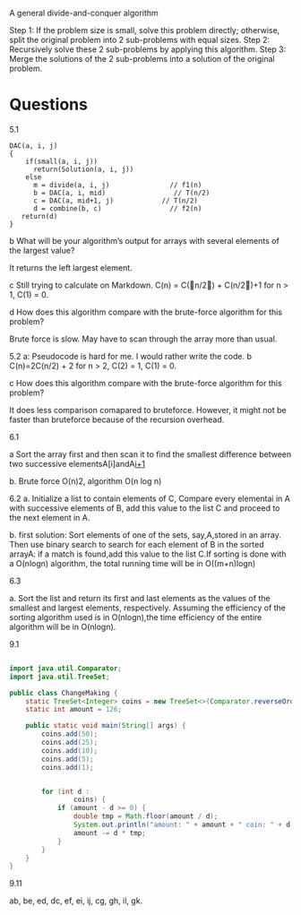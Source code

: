 A general divide-and-conquer algorithm

Step 1: If the problem size is small, solve this problem directly; otherwise, split the original problem into 2 sub-problems with equal sizes.
Step 2: Recursively solve these 2 sub-problems by applying this algorithm.
Step 3: Merge the solutions of the 2 sub-problems into a solution of the original problem.


#   Questions

5.1

```
DAC(a, i, j)
{
    if(small(a, i, j))
      return(Solution(a, i, j))
    else 
      m = divide(a, i, j)               // f1(n)
      b = DAC(a, i, mid)                 // T(n/2)
      c = DAC(a, mid+1, j)            // T(n/2)
      d = combine(b, c)                 // f2(n)
   return(d)
}
```

b What will be your algorithm’s output for arrays with several elements of
the largest value?

It returns the left largest element.

c Still trying to calculate on Markdown.
C(n) = C(n/2) + C(n/2)+1 for n > 1, C(1) = 0.

d How does this algorithm compare with the brute-force algorithm for this
problem?

Brute force is slow. May have to scan through the array more than usual.


5.2
a: Pseudocode is hard for me. I would rather write the code.
b C(n)=2C(n/2) + 2 for n > 2, C(2) = 1, C(1) = 0.

c How does this algorithm compare with the brute-force algorithm for this
problem?

It does less comparison comapared to bruteforce. However, it might not be faster than bruteforce because of the recursion overhead.

6.1

a Sort the array first and then scan it to find the smallest difference between two successive elementsA[i]andA[i+1](0≤i≤n−2)

b. Brute force O(n)2, algorithm O(n log n)

6.2 
a. Initialize a list to contain elements of C,
Compare every elementai in A with successive elements of B,
add this value to the list C and proceed to the next element in A.

b. first solution: Sort elements of one of the sets, say,A,stored in an array. Then use binary search to search for each element of B in the sorted arrayA: if a match is found,add this value to the list C.If sorting is done with a O(nlogn) algorithm, the total running time will be in O((m+n)logn)

6.3

a. Sort the list and return its first and last elements as the values of the smallest and largest elements, respectively. Assuming the efficiency of the sorting algorithm used is in O(nlogn),the time efficiency of the entire algorithm will be in O(nlogn).

9.1
``` java

import java.util.Comparator;
import java.util.TreeSet;

public class ChangeMaking {
    static TreeSet<Integer> coins = new TreeSet<>(Comparator.reverseOrder());
    static int amount = 126;

    public static void main(String[] args) {
        coins.add(50);
        coins.add(25);
        coins.add(10);
        coins.add(5);
        coins.add(1);


        for (int d :
                coins) {
            if (amount - d >= 0) {
                double tmp = Math.floor(amount / d);
                System.out.println("amount: " + amount + " coin: " + d + " * " + tmp + " = " + d * tmp);
                amount -= d * tmp;
            }
        }
    }
}
```

9.11

ab, be, ed, dc, ef, ei, ij, cg, gh, il, gk.
